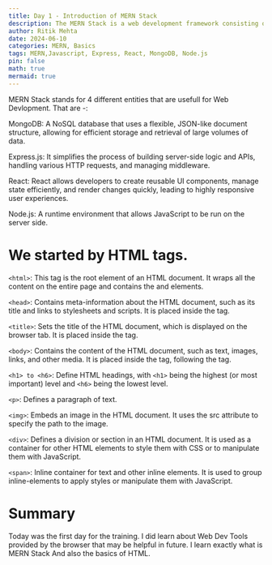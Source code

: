 ```yaml
---
title: Day 1 - Introduction of MERN Stack
description: The MERN Stack is a web development framework consisting of MongoDB, Express.js, React, and Node.js, used for building dynamic and robust web applications.
author: Ritik Mehta
date: 2024-06-10
categories: MERN, Basics
tags: MERN,Javascript, Express, React, MongoDB, Node.js
pin: false
math: true
mermaid: true
---
```


MERN Stack stands for 4 different entities that are usefull for Web Devlopment. That are -:

MongoDB: A NoSQL database that uses a flexible, JSON-like document structure, allowing for efficient storage and retrieval of large volumes of data. 

Express.js: It simplifies the process of building server-side logic and APIs, handling various HTTP requests, and managing middleware.


React: React allows developers to create reusable UI components, manage state efficiently, and render changes quickly, leading to highly responsive user experiences.

Node.js: A runtime environment that allows JavaScript to be run on the server side. 

# We started by HTML tags. 

  `<html>`: This tag is the root element of an HTML document. It wraps all the content on the entire page and contains the <head> and <body> elements.

 `<head>`: Contains meta-information about the HTML document, such as its title and links to stylesheets and scripts. It is placed inside the <html> tag.

`<title>`: Sets the title of the HTML document, which is displayed on the browser tab. It is placed inside the <head> tag.

 `<body>`: Contains the content of the HTML document, such as text, images, links, and other media. It is placed inside the <html> tag, following the <head> tag.

 `<h1> to <h6>`: Define HTML headings, with `<h1>` being the highest (or most important) level and `<h6>` being the lowest level.

`<p>`: Defines a paragraph of text.

`<img>`: Embeds an image in the HTML document. It uses the src attribute to specify the path to the image.

`<div>`: Defines a division or section in an HTML document. It is used as a container for other HTML elements to style them with CSS or to manipulate them with JavaScript.

`<span>`: Inline container for text and other inline elements. It is used to group inline-elements to apply styles or manipulate them with JavaScript.

# Summary
Today was the first day for the training. I did learn about Web Dev Tools provided by the browser that may be helpful in future. I learn exactly what is MERN Stack
And also the basics of HTML.

